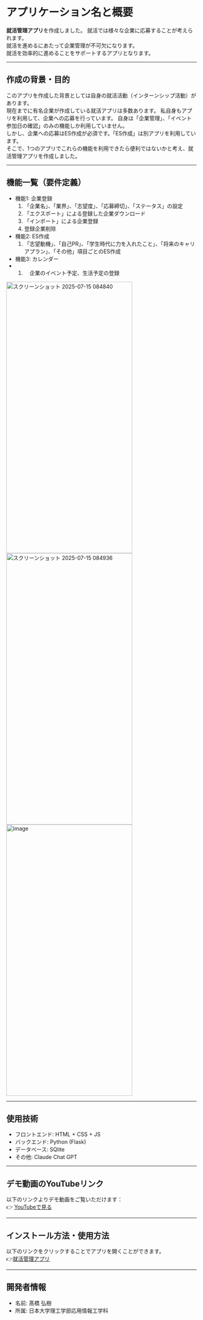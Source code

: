 # アプリケーション名と概要

**就活管理アプリ**を作成しました。
就活では様々な企業に応募することが考えられます。  
就活を進めるにあたって企業管理が不可欠になります。  
就活を効率的に進めることをサポートするアプリとなります。

---

## 作成の背景・目的

このアプリを作成した背景としては自身の就活活動（インターンシップ活動）があります。  
現在までに有名企業が作成している就活アプリは多数あります。
私自身もアプリを利用して、企業への応募を行っています。
自身は「企業管理」、「イベント参加日の確認」のみの機能しか利用していません。  
しかし、企業への応募はES作成が必須です。「ES作成」は別アプリを利用しています。  
そこで、1つのアプリでこれらの機能を利用できたら便利ではないかと考え、就活管理アプリを作成しました。

---

## 機能一覧（要件定義）

- 機能1: 企業登録
    1. 「企業名」、「業界」、「志望度」、「応募締切」、「ステータス」の設定
    2. 「エクスポート」による登録した企業ダウンロード
    3. 「インポート」による企業登録
    4. 登録企業削除
- 機能2: ES作成
    1. 「志望動機」、「自己PR」、「学生時代に力を入れたこと」、「将来のキャリアプラン」、「その他」項目ごとのES作成
- 機能3: カレンダー
-   1. 　企業のイベント予定、生活予定の登録
<img width="333" height="717" alt="スクリーンショット 2025-07-15 084840" src="https://github.com/user-attachments/assets/a616d671-6acc-4fdc-bf44-a07b2cb697b0" />
<img width="333" height="717" alt="スクリーンショット 2025-07-15 084936" src="https://github.com/user-attachments/assets/1e86f6b1-a5d1-40e7-9a08-6b19a2d6575a" />
<img width="333" height="717" alt="image" src="https://github.com/user-attachments/assets/5562f368-e262-412e-94cd-4f5a15e7c4ad" />

---

## 使用技術

- フロントエンド:  HTML + CSS + JS 
- バックエンド:  Python (Flask)
- データベース: SQlite
- その他: Claude  Chat GPT

---

## デモ動画のYouTubeリンク

以下のリンクよりデモ動画をご覧いただけます：  
👉 [YouTubeで見る](https://www.youtube.com/watch?v=EF6Br4Y5AN4)

---

## インストール方法・使用方法

以下のリンクをクリックすることでアプリを開くことができます。  
👉[就活管理アプリ](https://hiroki.pythonanywhere.com/)

---

## 開発者情報

- 名前: 髙橋 弘樹
- 所属: 日本大学理工学部応用情報工学科
  
